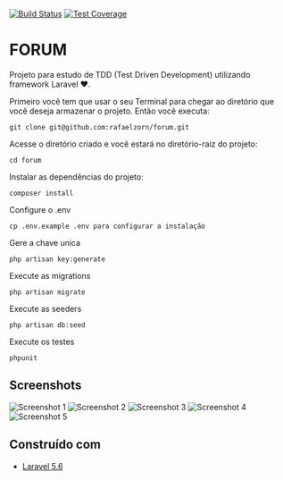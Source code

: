 [![Build Status](https://travis-ci.org/rafaelzorn/forum.svg?branch=master)](https://travis-ci.org/rafaelzorn/forum)
[![Test Coverage](https://img.shields.io/codecov/c/github/rafaelzorn/forum/master.svg)](https://codecov.io/github/rafaelzorn/forum?branch=master)

# FORUM

Projeto para estudo de TDD (Test Driven Development) utilizando framework Laravel ❤.

Primeiro você tem que usar o seu Terminal para chegar ao diretório que você deseja armazenar o projeto. Então você executa:

```
git clone git@github.com:rafaelzorn/forum.git
```

Acesse o diretório criado e você estará no diretório-raiz do projeto:

```
cd forum
```

Instalar as dependências do projeto:

```
composer install
```

Configure o .env

```
cp .env.example .env para configurar a instalação
```

Gere a chave unica

```
php artisan key:generate
```

Execute as migrations

```
php artisan migrate
```

Execute as seeders

```
php artisan db:seed
```

Execute os testes

```
phpunit
```

## Screenshots

![Screenshot 1](https://image.ibb.co/jzEa50/home.png)
![Screenshot 2](https://image.ibb.co/gaDJQ0/show.png)
![Screenshot 3](https://image.ibb.co/duo7JL/login.png)
![Screenshot 4](https://image.ibb.co/dxeQ50/topics.png)
![Screenshot 5](https://image.ibb.co/mk6PXf/topics-form.png)

## Construído com

-   [Laravel 5.6](https://laravel.com)
